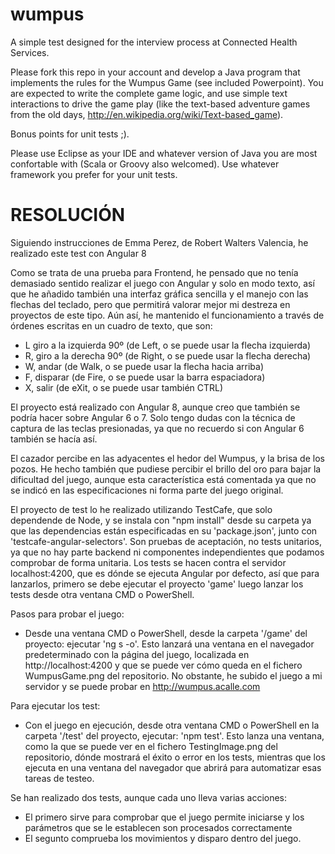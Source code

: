 wumpus
======

A simple test designed for the interview process at Connected Health Services. 

Please fork this repo in your account and develop a Java program that implements the rules for the Wumpus Game (see included Powerpoint). You are expected to write the complete game logic, and use simple text interactions to drive the game play (like the text-based adventure games from the old days, http://en.wikipedia.org/wiki/Text-based_game).

Bonus points for unit tests ;).

Please use Eclipse as your IDE and whatever version of Java you are most confortable with (Scala or Groovy also welcomed). Use whatever framework you prefer for your unit tests.

RESOLUCIÓN
======
Siguiendo instrucciones de Emma Perez, de Robert Walters Valencia, he realizado este test con Angular 8

Como se trata de una prueba para Frontend, he pensado que no tenía demasiado sentido realizar el juego con Angular y solo en modo texto, así que he añadido también una interfaz gráfica sencilla y el manejo con las flechas del teclado, pero que permitirá valorar mejor mi destreza en proyectos de este tipo. Aún así, he mantenido el funcionamiento a través de órdenes escritas en un cuadro de texto, que son:
- L giro a la izquierda 90º (de Left, o se puede usar la flecha izquierda)
- R, giro a la derecha 90º (de Right, o se puede usar la flecha derecha)
- W, andar (de Walk, o se puede usar la flecha hacia arriba)
- F, disparar (de Fire, o se puede usar la barra espaciadora)
- X, salir (de eXit, o se puede usar también CTRL)

El proyecto está realizado con Angular 8, aunque creo que también se podría hacer sobre Angular 6 o 7. Solo tengo dudas con la técnica de captura de las teclas presionadas, ya que no recuerdo si con Angular 6 también se hacía así.

El cazador percibe en las adyacentes el hedor del Wumpus, y la brisa de los pozos. He hecho también que pudiese percibir el brillo del oro para bajar la dificultad del juego, aunque esta característica está comentada ya que no se indicó en las especificaciones ni forma parte del juego original.

El proyecto de test lo he realizado utilizando TestCafe, que solo dependende de Node, y se instala con "npm install" desde su carpeta ya que las dependencias están especificadas en su 'package.json', junto con 'testcafe-angular-selectors'. Son pruebas de aceptación, no tests unitarios, ya que no hay parte backend ni componentes independientes que podamos comprobar de forma unitaria. Los tests se hacen contra el servidor localhost:4200, que es dónde se ejecuta Angular por defecto, así que para lanzarlos, primero se debe ejecutar el proyecto 'game'  luego lanzar los tests desde otra ventana CMD o PowerShell.

Pasos para probar el juego:
- Desde una ventana CMD o PowerShell, desde la carpeta '/game' del proyecto: ejecutar 'ng s -o'. Esto lanzará una ventana en el navegador predeterminado con la página del juego, localizada en http://localhost:4200 y que se puede ver cómo queda en el fichero WumpusGame.png del repositorio. No obstante, he subido el juego a mi servidor y se puede probar en http://wumpus.acalle.com

Para ejecutar los test:
- Con el juego en ejecución, desde otra ventana CMD o PowerShell en la carpeta '/test' del proyecto, ejecutar: 'npm test'. Esto lanza una ventana, como la que se puede ver en el fichero TestingImage.png del repositorio, dónde mostrará el éxito o error en los tests, mientras que los ejecuta en una ventana del navegador que abrirá para automatizar esas tareas de testeo.

Se han realizado dos tests, aunque cada uno lleva varias acciones:
- El primero sirve para comprobar que el juego permite iniciarse y los parámetros que se le establecen son procesados correctamente
- El segunto comprueba los movimientos y disparo dentro del juego.
